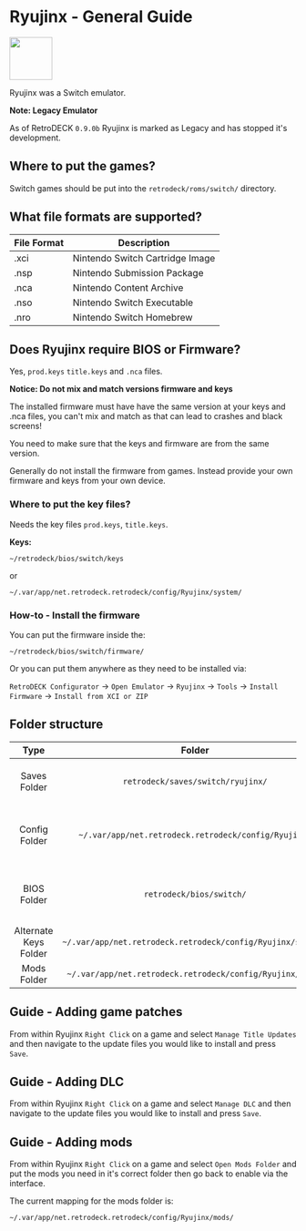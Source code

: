 # Ryujinx - General Guide

<img src="../../../wiki_images/logos/ryujinx-logo.svg" width="75">

Ryujinx was a Switch emulator. 

**Note: Legacy Emulator**

As of RetroDECK `0.9.0b` Ryujinx is marked as Legacy and has stopped it's development.

## Where to put the games?

Switch games should be put into the `retrodeck/roms/switch/` directory.

## What file formats are supported?

| File Format | Description |
|-------------|-------------|
| .xci        | Nintendo Switch Cartridge Image |
| .nsp        | Nintendo Submission Package |
| .nca        | Nintendo Content Archive |
| .nso        | Nintendo Switch Executable |
| .nro        | Nintendo Switch Homebrew |


## Does Ryujinx require BIOS or Firmware?

Yes, `prod.keys` `title.keys` and `.nca` files.

**Notice: Do not mix and match versions firmware and keys**

The installed firmware must have have the same version at your keys and .nca files, you can't mix and match as that can lead to crashes and black screens!

You need to make sure that the keys and firmware are from the same version.

Generally do not install the firmware from games. Instead provide your own firmware and keys from your own device.

### Where to put the key files?

Needs the key files `prod.keys`, `title.keys`.

**Keys:** 

`~/retrodeck/bios/switch/keys`

or 

`~/.var/app/net.retrodeck.retrodeck/config/Ryujinx/system/`


### How-to - Install the firmware

You can put the firmware inside the:

`~/retrodeck/bios/switch/firmware/`

Or you can put them anywhere as they need to be installed via:

`RetroDECK Configurator` ->  `Open Emulator` -> `Ryujinx` ->  `Tools` -> `Install Firmware` -> `Install from XCI or ZIP`

## Folder structure

| Type    | Folder                 |          Comment     | 
|  :---:  | :---:                  |             :---:     |
| Saves Folder |`retrodeck/saves/switch/ryujinx/` |      Contains the `nand`, `sdcard` folders                       |  
| Config Folder |`~/.var/app/net.retrodeck.retrodeck/config/Ryujinx/`         |   Contains most of Ryujinx internal folders|
| BIOS Folder | `retrodeck/bios/switch/` | Contains the `firmware`, `keys` folders  |
| Alternate Keys Folder | `~/.var/app/net.retrodeck.retrodeck/config/Ryujinx/system/` |  |
| Mods  Folder | `~/.var/app/net.retrodeck.retrodeck/config/Ryujinx/mods/` |  |


## Guide - Adding game patches

From within Ryujinx `Right Click` on a game and select `Manage Title Updates` and then navigate to the update files you would like to install and press `Save`.


## Guide - Adding DLC

From within Ryujinx `Right Click` on a game and select `Manage DLC` and then navigate to the update files you would like to install and press `Save`.


## Guide - Adding mods

From within Ryujinx `Right Click` on a game and select `Open Mods Folder` and put the mods you need in it's correct folder then go back to enable via the interface.

The current mapping for the mods folder is:

`~/.var/app/net.retrodeck.retrodeck/config/Ryujinx/mods/`


